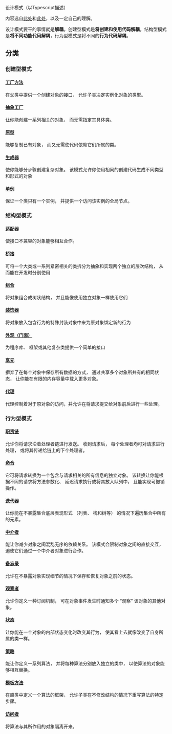 
设计模式（以Typescript描述）

内容选自[此处](https://refactoringguru.cn/design-patterns/typescript)和[此处](https://github.com/fbeline/design-patterns-JS)，以及一定自己的理解。

设计模式要干的事情就是**解耦**。创建型模式是**将创建和使用代码解耦**，结构型模式是**将不同功能代码解耦**，行为型模式是将不同的**行为代码解耦**。

## 分类

### 创建型模式

#### [工厂方法](/factory/index.md)

在父类中提供一个创建对象的接口， 允许子类决定实例化对象的类型。

#### [抽象工厂](/abstract-factory/index.md)

让你能创建一系列相关的对象， 而无需指定其具体类。


#### [原型](/prototype/index.md)

能够复制已有对象， 而又无需使代码依赖它们所属的类。


#### [生成器](/builder/index.md)

使你能够分步骤创建复杂对象。 该模式允许你使用相同的创建代码生成不同类型和形式的对象

#### [单例](/singleton/index.md)

保证一个类只有一个实例， 并提供一个访问该实例的全局节点。


### 结构型模式

#### [适配器](/adapter/index.md)

使接口不兼容的对象能够相互合作。


#### [桥接](/bridge/index.md)

可将一个大类或一系列紧密相关的类拆分为抽象和实现两个独立的层次结构， 从而能在开发时分别使用

#### [组合](/composite/index.md)

将对象组合成树状结构， 并且能像使用独立对象一样使用它们

#### [装饰器](/decorator/index.md)

将对象放入包含行为的特殊封装对象中来为原对象绑定新的行为

#### [外观（门面）](/facade/index.md)

为程序库、 框架或其他复杂类提供一个简单的接口


#### [享元](/flyweight/index.md)

摒弃了在每个对象中保存所有数据的方式， 通过共享多个对象所共有的相同状态， 让你能在有限的内存容量中载入更多对象。


#### [代理](/proxy/index.md)

代理控制着对于原对象的访问，并允许在将请求提交给对象前后进行一些处理。

### 行为型模式


#### [职责链](/chain/index.md)

允许你将请求沿着处理者链进行发送。 收到请求后， 每个处理者均可对请求进行处理， 或将其传递给链上的下个处理者。

#### [命令](/command/index.md)

它可将请求转换为一个包含与请求相关的所有信息的独立对象。 该转换让你能根据不同的请求将方法参数化、 延迟请求执行或将其放入队列中， 且能实现可撤销操作。

#### [迭代器](/iterator/index.md)

让你能在不暴露集合底层表现形式 （列表、 栈和树等） 的情况下遍历集合中所有的元素。

#### [中介者](/mediator/index.md)

能让你减少对象之间混乱无序的依赖关系。 该模式会限制对象之间的直接交互， 迫使它们通过一个中介者对象进行合作。


#### [备忘录](/memento/index.md)

允许在不暴露对象实现细节的情况下保存和恢复对象之前的状态。


#### [观察者](/observer/index.md)

允许你定义一种订阅机制， 可在对象事件发生时通知多个 “观察” 该对象的其他对象。

#### [状态](/state/index.md)

让你能在一个对象的内部状态变化时改变其行为， 使其看上去就像改变了自身所属的类一样。

#### [策略](/strategy/index.md)

能让你定义一系列算法， 并将每种算法分别放入独立的类中， 以使算法的对象能够相互替换。

#### [模板方法](/template/index.md)

在超类中定义一个算法的框架， 允许子类在不修改结构的情况下重写算法的特定步骤。

#### [访问者](/visitor/index.md)

将算法与其所作用的对象隔离开来。